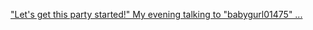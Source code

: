 ---
layout: post
wordpress_id: 1137
wordpress_url: http://noesbueno.com/archives/1137
date: '2011-05-27 16:01:05 -0500'
date_gmt: '2011-05-27 21:01:05 -0500'
body: |
  <p><a href="http://www.collisiondetection.net/mt/archives/2011/05/lets_get_this_p.php">&quot;Let's get this party started!&quot; My evening talking to &quot;babygurl01475&quot; ...</a></p>
---